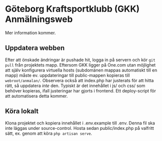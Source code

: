 # Göteborg Kraftsportklubb (GKK) Anmälningsweb

Mer information kommer.

## Uppdatera webben
Efter att önskade ändringar är pushade hit, logga in på servern och kör `git pull` från projektets mapp. Eftersom GKK ligger på One.com utan möjlighet att själv konfigurera virtuella hosts (subdomänen mappas automatiskt till en mapp) måste ev. uppdateringar till public-mappen kopieras till `webroot/anmalan/`. Observera också att index.php har justerats för att hitta rätt, så uppdatera *inte* den. Typiskt är det innehållet i js/ och css/ som behöver kopieras, ifall justeringar har gjorts i frontend. Ett deploy-script för att automatisera detta kommer.

## Köra lokalt
Klona projektet och kopiera innehållet i .env.example till .env. Denna fil ska inte läggas under source-control. Hosta sedan public/index.php på valfritt sätt, ex. genom att köra `php artisan serve`.
